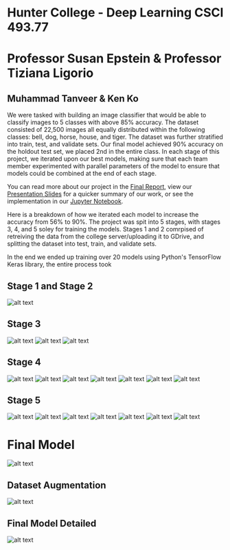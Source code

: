 # Hunter College - Deep Learning CSCI 493.77
# Professor Susan Epstein & Professor Tiziana Ligorio
## Muhammad Tanveer & Ken Ko
We were tasked with building an image classifier that would be able to classify images to 5 classes with above 85% accuracy. The dataset consisted of 22,500 images all equally distributed within the following classes: bell, dog, horse, house, and tiger. The dataset was further stratified into train, test, and validate sets.
Our final model achieved 90% accuracy on the holdout test set, we placed 2nd in the entire class. In each stage of this project, we iterated upon our best models, making sure that each team member experimented with parallel parameters of the model to ensure that models could be combined at the end of each stage.


You can read more about our project in the [Final Report](https://github.com/tanveerm176/CNN_ImageClassification/blob/main/DeepLearning_FinalReport.pdf), view our [Presentation Slides](https://github.com/tanveerm176/CNN_ImageClassification/blob/main/MuhammadTanveer_KenKo_DL_Presentation.pdf) for a quicker summary of our work, or see the implementation in our [Jupyter Notebook](https://github.com/tanveerm176/CNN_ImageClassification/blob/main/CNN_ImageClassification_DeepLearning.ipynb).

Here is a breakdown of how we iterated each model to increase the accuracy from 56% to 90%. The project was spit into 5 stages, with stages 3, 4, and 5 soley for training the models. Stages 1 and 2 comrpised of retreiving the data from the college server/uploading it to GDrive, and splitting the dataset into test, train, and validate sets. 

In the end we ended up training over 20 models using Python's TensorFlow Keras library, the entire process took  

## Stage 1 and Stage 2
![alt text](image.png)

## Stage 3
![alt text](image-1.png)
![alt text](image-2.png)
![alt text](image-3.png)

## Stage 4
![alt text](image-4.png)
![alt text](image-5.png)
![alt text](image-6.png)
![alt text](image-7.png)
![alt text](image-8.png)
![alt text](image-9.png)
![alt text](image-10.png)

## Stage 5
![alt text](image-11.png)
![alt text](image-12.png)
![alt text](image-13.png)
![alt text](image-14.png)
![alt text](image-15.png)
![alt text](image-16.png)
![alt text](image-17.png)

# Final Model
![alt text](image-18.png)

## Dataset Augmentation
![alt text](image-19.png)

## Final Model Detailed
![alt text](image-20.png)